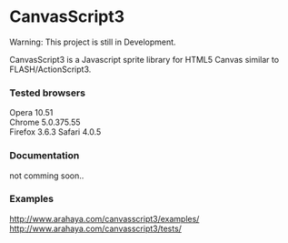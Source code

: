 CanvasScript3
======
Warning: This project is still in Development.

CanvasScript3 is a Javascript sprite library for HTML5 Canvas similar to FLASH/ActionScript3. 

### Tested browsers ###
Opera 10.51  
Chrome 5.0.375.55  
Firefox 3.6.3 
Safari 4.0.5

### Documentation ###

not comming soon..

### Examples ###

<http://www.arahaya.com/canvasscript3/examples/>  
<http://www.arahaya.com/canvasscript3/tests/>
